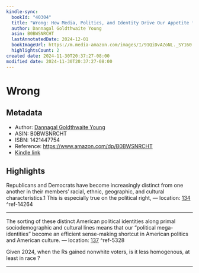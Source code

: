 ```yaml
---
kindle-sync:
  bookId: "40304"
  title: "Wrong: How Media, Politics, and Identity Drive Our Appetite for Misinformation"
  author: Dannagal Goldthwaite Young
  asin: B0BWSNRCHT
  lastAnnotatedDate: 2024-12-01
  bookImageUrl: https://m.media-amazon.com/images/I/91QiDvAZoNL._SY160.jpg
  highlightsCount: 2
created date: 2024-11-30T20:37:27-08:00
modified date: 2024-11-30T20:37:27-08:00
---
```

# Wrong
## Metadata
* Author: [Dannagal Goldthwaite Young](https://www.amazon.comundefined)
* ASIN: B0BWSNRCHT
* ISBN: 1421447754
* Reference: https://www.amazon.com/dp/B0BWSNRCHT
* [Kindle link](kindle://book?action=open&asin=B0BWSNRCHT)

## Highlights
Republicans and Democrats have become increasingly distinct from one another in their members’ racial, ethnic, geographic, and cultural characteristics.1 This is especially true on the political right, — location: [134](kindle://book?action=open&asin=B0BWSNRCHT&location=134) ^ref-14264

---
The sorting of these distinct American political identities along primal sociodemographic and cultural lines means that our “political mega-identities” become an efficient sense-making shortcut in American politics and American culture. — location: [137](kindle://book?action=open&asin=B0BWSNRCHT&location=137) ^ref-5328

Given 2024, when the Rs gained nonwhite voters, is it less homogenous, at least in race ?

---
